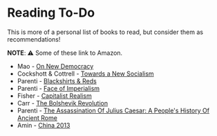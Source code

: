 # Reading To-Do
This is more of a personal list of books to read, but consider them as recommendations!

**NOTE**: ⚠️ Some of these link to Amazon.

- Mao - [On New Democracy](https://www.marxists.org/reference/archive/mao/selected-works/volume-2/mswv2_26.htm)
- Cockshott & Cottrell - [Towards a New Socialism](http://ricardo.ecn.wfu.edu/~cottrell/socialism_book/new_socialism.pdf)
- Parenti - [Blackshirts & Reds](https://www.amazon.com/Blackshirts-Reds-Rational-Overthrow-Communism/dp/0872863298)
- Parenti - [Face of Imperialism](https://www.amazon.com/Face-Imperialism-Responsibility-Taking-Political-World/dp/1594519188)
- Fisher - [Capitalist Realism](https://www.johnhuntpublishing.com/zer0-books/our-books/capitalist-realism)
- Carr - [The Bolshevik Revolution](https://www.amazon.com/Bolshevik-Revolution-1917-1923-History-Soviet/dp/0393301958)
- Parenti - [The Assassination Of Julius Caesar: A People's History Of Ancient Rome](https://www.amazon.com/Assassination-Julius-Caesar-Peoples-History-dp-1565849426/dp/1565849426/ref=mt_other?_encoding=UTF8&me=&qid=)
- Amin - [China 2013](https://monthlyreview.org/2013/03/01/china-2013/)
